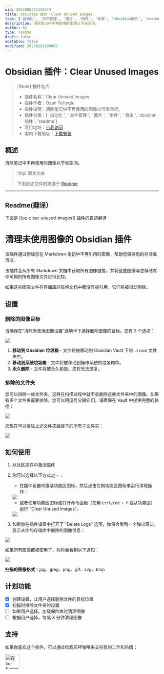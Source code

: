 ```yaml
---
uid: 2023080322155673
title: Obsidian 插件：Clear Unused Images
tags: ['自动化', '文件管理', '图片', '附件', '效率', 'obsidian插件', 'readme']
description: 清除笔记中不再使用的图像以节省空间。
author: AI
type: readme
draft: false
editable: false
modified: 20230101000000
---
```


# Obsidian 插件：Clear Unused Images

> [!Note] 插件名片
> - 插件名称：Clear Unused Images
> - 插件作者：Ozan Tellioglu
> - 插件说明：清除笔记中不再使用的图像以节省空间。
> - 插件分类：[' 自动化 ', ' 文件管理 ', ' 图片 ', ' 附件 ', ' 效率 ', 'obsidian 插件 ', 'readme']
> - 项目地址：[点我访问](https://github.com/ozntel/oz-clear-unused-images-obsidian)
> - 国内下载地址：[下载安装](https://pkmer.cn/products/plugin/pluginMarket/?oz-clear-unused-images)

## 概述

清除笔记中不再使用的图像以节省空间。

> [!tip] 原文出处
>
>下面自述文件的来源于 [Readme](https://ghproxy.net/https://raw.githubusercontent.com/ozntel/oz-clear-unused-images-obsidian/master/README.md)
>

---

## Readme(翻译）

下面是 [[oz-clear-unused-images]] 插件的自述翻译

# 清理未使用图像的 Obsidian 插件

该插件通过删除您在 Markdown 笔记中不再引用的图像，帮助您保持您的存储库清洁。

该插件会从所有 Markdown 文档中获取所有图像链接，并将这些图像与您存储库中可用的所有图像文件进行比较。

如果这些图像文件在存储库的任何文档中都没有被引用，它们将被自动删除。

## 设置

### 删除的图像目标

请确保在“清除未使用图像设置”选项卡下选择删除图像的目标。您有 3 个选项：

<img src="https://github.com/ozntel/oz-clear-unused-images-obsidian/blob/master/images/delete-destination.png?raw=true">

1. **移动到 Obsidian 垃圾箱** - 文件将被移动到 Obsidian Vault 下的 `.trash` 文件夹中。
2. **移动到系统垃圾箱** - 文件将被移动到操作系统的垃圾箱中。
3. **永久删除** - 文件将被永久销毁。您将无法恢复。

### 排除的文件夹

您可以排除一些文件夹，这样在扫描过程中就不会删除这些文件夹中的图像。如果有多个文件夹需要排除，您可以用逗号分隔它们。请确保在 Vault 中提供完整的路径：

<img src="https://github.com/ozntel/oz-clear-unused-images-obsidian/blob/master/images/excluded-folders.png?raw=true">

您现在可以排除上述文件夹路径下的所有子文件夹：

<img src="https://github.com/ozntel/oz-clear-unused-images-obsidian/blob/master/images/exclude-subfolders.png?raw=true">

## 如何使用

1. 从社区插件中激活插件
2. 你可以选择以下方式之一：

    - 在插件设置中激活功能区图标，然后点击左侧功能区图标来运行清理操作：

    <img src="https://user-images.githubusercontent.com/55187568/118400231-0ceeed80-b661-11eb-9b07-7e22fab02694.png">

    - 或者使用功能区图标或打开命令面板（使用 `Ctrl/Cmd + P` 或从功能区）运行 "Clear Unused Images"。

    <img src="https://github.com/ozntel/oz-clear-unused-images-obsidian/raw/master/images/Clear-Command.png">

3. 如果你在插件设置中打开了 "Delete Logs" 选项，你将会看到一个弹出窗口，显示从你的存储库中删除的图像信息：

<img src="https://github.com/ozntel/oz-clear-unused-images-obsidian/raw/master/images/logs-modal.png">

如果所有图像都被使用了，你将会看到以下通知：

<img src="https://github.com/ozntel/oz-clear-unused-images-obsidian/raw/master/images/nothing-deleted.png">

**扫描的图像格式**：jpg、jpeg、png、gif、svg、bmp

## 计划功能

- [x] 创建设置，让用户选择删除文件的目标位置
- [x] 扫描时排除文件夹的设置
- [ ] 如果用户选择，加载保险库时清理图像
- [ ] 根据用户选择，每隔 X 分钟清理图像

## 支持

如果你喜欢这个插件，可以通过给我买杯咖啡来支持我的工作和热情：

<a href='https://ko-fi.com/L3L356V6Q' target='_blank'>
    <img height='48' style='border:0px;height:48px;' src='https://cdn.ko-fi.com/cdn/kofi1.png?v=2' border='0' alt='在ko-fi.com上给我买杯咖啡' />
</a>



